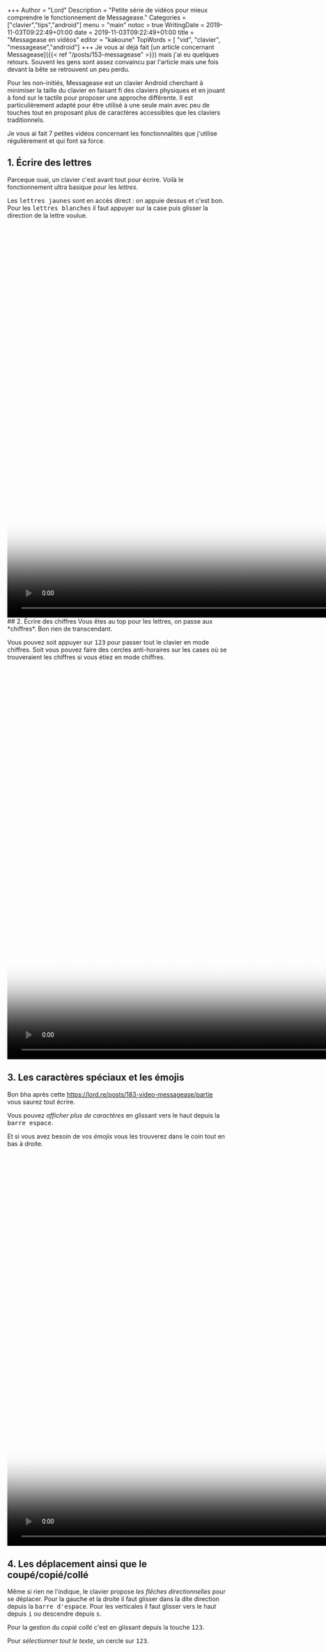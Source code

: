 +++
Author = "Lord"
Description = "Petite série de vidéos pour mieux comprendre le fonctionnement de Messagease."
Categories = ["clavier","tips","android"]
menu = "main"
notoc = true
WritingDate = 2019-11-03T09:22:49+01:00
date = 2019-11-03T09:22:49+01:00
title = "Messagease en vidéos"
editor = "kakoune"
TopWords = [  "vid", "clavier", "messagease","android"]
+++
Je vous ai déjà fait [un article concernant Messagease]({{< ref "/posts/153-messagease" >}}) mais j'ai eu quelques retours.
Souvent les gens sont assez convaincu par l'article mais une fois devant la bête se retrouvent un peu perdu.

Pour les non-initiés, Messagease est un clavier Android cherchant à minimiser la taille du clavier en faisant fi des claviers physiques et en jouant à fond sur le tactile pour proposer une approche différente.
Il est particulièrement adapté pour être utilisé à une seule main avec peu de touches tout en proposant plus de caractères accessibles que les claviers traditionnels.

Je vous ai fait 7 petites vidéos concernant les fonctionnalités que j'utilise régulièrement et qui font sa force.

## 1. Écrire des lettres
Parceque ouai, un clavier c'est avant tout pour écrire.
Voilà le fonctionnement ultra basique pour les *lettres*.

Les <samp>lettres jaunes</samp> sont en accès direct : on appuie dessus et c'est bon.
Pour les <samp>lettres blanches</samp> il faut appuyer sur la case puis glisser la direction de la lettre voulue.
<div style="max-width:80%">
<video controls preload="metadata" height="900" poster="https://lord.re/posts/183-video-messagease/vid.png">
 <source type="video/webm" src="https://lord.re/posts/183-video-messagease/partie1.webm">
 <source type="video/mp4" src="https://lord.re/posts/183-video-messagease/partie1.mp4">
</video>
</div>
## 2. Écrire des chiffres
Vous êtes au top pour les lettres, on passe aux *chiffres*.
Bon rien de transcendant.

Vous pouvez soit appuyer sur <samp>123</samp> pour passer tout le clavier en mode chiffres.
Soit vous pouvez faire des cercles anti-horaires sur les cases où se trouveraient les chiffres si vous étiez en mode chiffres.

<div style="max-width:80%">
<video controls preload="metadata" height="900" poster="https://lord.re/posts/183-video-messagease/vid.png">
 <source src="https://lord.re/posts/183-video-messagease/partie2.webm">
 <source src="https://lord.re/posts/183-video-messagease/partie2.mp4">
</video>
</div>

## 3. Les caractères spéciaux et les émojis
Bon bha après cette https://lord.re/posts/183-video-messagease/partie vous saurez tout écrire.

Vous pouvez *afficher plus de caractères* en glissant vers le haut depuis la <samp>barre espace</samp>.

Et si vous avez besoin de vos *émojis* vous les trouverez dans le coin tout en bas à droite.

<div style="max-width:80%">
<video controls preload="metadata" height="900" poster="https://lord.re/posts/183-video-messagease/vid.png">
 <source src="https://lord.re/posts/183-video-messagease/partie3.webm">
 <source src="https://lord.re/posts/183-video-messagease/partie3.mp4">
</video>
</div>

## 4. Les déplacement ainsi que le coupé/copié/collé
Même si rien ne l'indique, le clavier propose *les flêches directionnelles* pour se déplacer.
Pour la gauche et la droite il faut glisser dans la dite direction depuis la <samp>barre d'espace</samp>.
Pour les verticales il faut glisser vers le haut depuis <samp>i</samp> ou descendre depuis <samp>s</samp>.

Pour la gestion du *copié collé* c'est en glissant depuis la touche <samp>123</samp>.

Pour *sélectionner tout le texte*, un cercle sur <samp>123</samp>.

<div style="max-width:80%">
<video controls preload="metadata" height="900" poster="https://lord.re/posts/183-video-messagease/vid.png">
 <source src="https://lord.re/posts/183-video-messagease/partie4.webm">
 <source src="https://lord.re/posts/183-video-messagease/partie4.mp4">
</video>
</div>

## 5. Les textes prédéfinies
Il est effectivement possible d'enregistrer des *phrases prédifinies* que vous écrivez souvent pour pouvoir les ressortir en deux secondes (une adresse pour le GPS, un message parceque vous conduisez, ce genre de trucs).
Un appui long sur <samp>123</samp> puis vous glissez sur l'une des neuf cases.

Pour *les définir*, il vous suffit d'écrire le texte, le sélectionner et faire comme si vous vouliez poser une phrase prédifinie.
Le fait d'avoir un texte sélectionné remplacera le texte existant par le nouveau.

Et d'ailleurs en passant, si les 9 de base ne vous suffise pas, en appuyant au préalable sur <samp>123</samp> vous aurez accès à 9 de plus.

<div style="max-width:80%">
<video controls preload="metadata" height="900" poster="https://lord.re/posts/183-video-messagease/vid.png">
 <source src="https://lord.re/posts/183-video-messagease/partie5.webm">
 <source src="https://lord.re/posts/183-video-messagease/partie5.mp4">
</video>
</div>

## 6. La taille du clavier et son placement
Un des avantages de Messagease est le fait d'être tout petit.
Mais pour aller plus loin on peut altérer sa taille pour mieux s'*adapter à votre morphologie*.

Pour ça il faut glisser sur le bouton de la <samp>main</samp> de haut en bas pour changer la taille ou bien de gauche à droite pour décaler le clavier.

<div style="max-width:80%">
<video controls preload="metadata" height="900" poster="https://lord.re/posts/183-video-messagease/vid.png">
 <source src="https://lord.re/posts/183-video-messagease/partie6.webm">
 <source src="https://lord.re/posts/183-video-messagease/partie6.mp4">
</video>
</div>

## 7. Les touches modificatrices et les diacritiques
Si vous êtes dans une des rares applis nécessitant de faire du <samp>Ctrl</samp>, <samp>Alt</samp> ou <samp>Echap</samp>, vous aurez ce qu'il vous faut, même si l'appli n'a rien de prévu.

Vous pouvez également faire des accents et autres symboles en entrant une lettre puis en glissant en diagonale vers le haut à gauche sur la touche <samp>a</samp>.
Bon vous remarquerez que je suis pas très doué pour ça… je ne m'en sert pas.

<div style="max-width:80%">
<video controls preload="metadata" height="900" poster="https://lord.re/posts/183-video-messagease/vid.png">
 <source src="https://lord.re/posts/183-video-messagease/partie7.webm">
 <source src="https://lord.re/posts/183-video-messagease/partie7.mp4">
</video>
</div>

-----------

Bon j'espère qu'avec ces vidéos vous voyez un peu mieux le fonctionnement de la bête et avec un peu de bol vous aurez appris un truc ou deux.

Certaines fonctionnalités que je vous ai montré nécessitent d'être activées dans les options du clavier (en appuyant longuement sur la <samp>main</samp>).

Il en existe d'autres mais si vous maîtrisez ça vous serez déjà un pro de l'affaire.

Perso je n'affiche même plus les lettres qui ont tendance à me pertuber plus qu'autre chose.
Et le plus dur est d'arriver à trouver la bonne taille et le bon placement du clavier quand on change de téléphone (ce que je n'ai pas encore trouvé avec ce nouveau téléphone).

Bon j'espère que ce format vidéo est suffisamment parlant (haha c'est muet), le découpage a été laborieux (depuis le téléphone).
Les vidéos sont en format av1 et h264.
Voilà tout.
